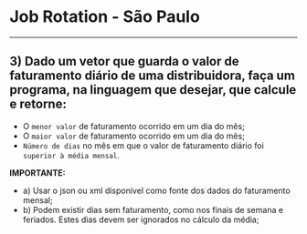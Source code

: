 # Job Rotation - São Paulo

___
## 3) Dado um vetor que guarda o valor de faturamento diário de uma distribuidora, faça um programa, na linguagem que desejar, que calcule e retorne:
- O `menor valor` de faturamento ocorrido em um dia do mês;
- O `maior valor` de faturamento ocorrido em um dia do mês;
- `Número de dias` no mês em que o valor de faturamento diário foi `superior à média mensal`.

**IMPORTANTE:**
- a) Usar o json ou xml disponível como fonte dos dados do faturamento mensal;
- b) Podem existir dias sem faturamento, como nos finais de semana e feriados. Estes dias devem ser ignorados no cálculo da média;


